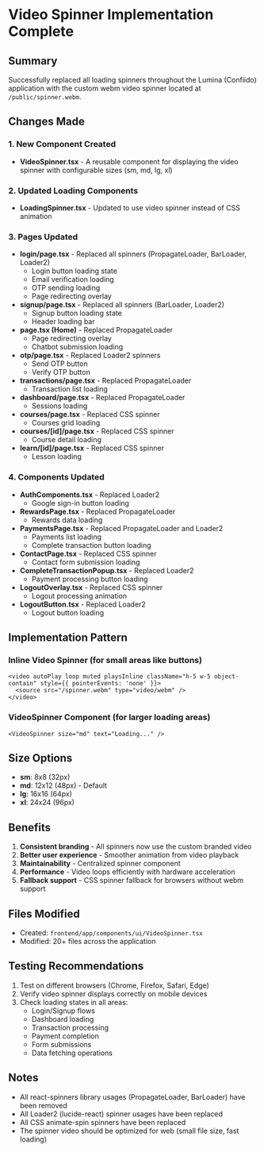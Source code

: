 # Video Spinner Implementation Complete

## Summary
Successfully replaced all loading spinners throughout the Lumina (Confiido) application with the custom webm video spinner located at `/public/spinner.webm`.

## Changes Made

### 1. New Component Created
- **VideoSpinner.tsx** - A reusable component for displaying the video spinner with configurable sizes (sm, md, lg, xl)

### 2. Updated Loading Components
- **LoadingSpinner.tsx** - Updated to use video spinner instead of CSS animation

### 3. Pages Updated
- **login/page.tsx** - Replaced all spinners (PropagateLoader, BarLoader, Loader2)
  - Login button loading state
  - Email verification loading
  - OTP sending loading
  - Page redirecting overlay
- **signup/page.tsx** - Replaced all spinners (BarLoader, Loader2)
  - Signup button loading state
  - Header loading bar
- **page.tsx (Home)** - Replaced PropagateLoader
  - Page redirecting overlay
  - Chatbot submission loading
- **otp/page.tsx** - Replaced Loader2 spinners
  - Send OTP button
  - Verify OTP button
- **transactions/page.tsx** - Replaced PropagateLoader
  - Transaction list loading
- **dashboard/page.tsx** - Replaced PropagateLoader
  - Sessions loading
- **courses/page.tsx** - Replaced CSS spinner
  - Courses grid loading
- **courses/[id]/page.tsx** - Replaced CSS spinner
  - Course detail loading
- **learn/[id]/page.tsx** - Replaced CSS spinner
  - Lesson loading

### 4. Components Updated
- **AuthComponents.tsx** - Replaced Loader2
  - Google sign-in button loading
- **RewardsPage.tsx** - Replaced PropagateLoader
  - Rewards data loading
- **PaymentsPage.tsx** - Replaced PropagateLoader and Loader2
  - Payments list loading
  - Complete transaction button loading
- **ContactPage.tsx** - Replaced CSS spinner
  - Contact form submission loading
- **CompleteTransactionPopup.tsx** - Replaced Loader2
  - Payment processing button loading
- **LogoutOverlay.tsx** - Replaced CSS spinner
  - Logout processing animation
- **LogoutButton.tsx** - Replaced Loader2
  - Logout button loading

## Implementation Pattern

### Inline Video Spinner (for small areas like buttons)
```tsx
<video autoPlay loop muted playsInline className="h-5 w-5 object-contain" style={{ pointerEvents: 'none' }}>
  <source src="/spinner.webm" type="video/webm" />
</video>
```

### VideoSpinner Component (for larger loading areas)
```tsx
<VideoSpinner size="md" text="Loading..." />
```

## Size Options
- **sm**: 8x8 (32px)
- **md**: 12x12 (48px) - Default
- **lg**: 16x16 (64px)
- **xl**: 24x24 (96px)

## Benefits
1. **Consistent branding** - All spinners now use the custom branded video
2. **Better user experience** - Smoother animation from video playback
3. **Maintainability** - Centralized spinner component
4. **Performance** - Video loops efficiently with hardware acceleration
5. **Fallback support** - CSS spinner fallback for browsers without webm support

## Files Modified
- Created: `frontend/app/components/ui/VideoSpinner.tsx`
- Modified: 20+ files across the application

## Testing Recommendations
1. Test on different browsers (Chrome, Firefox, Safari, Edge)
2. Verify video spinner displays correctly on mobile devices
3. Check loading states in all areas:
   - Login/Signup flows
   - Dashboard loading
   - Transaction processing
   - Payment completion
   - Form submissions
   - Data fetching operations

## Notes
- All react-spinners library usages (PropagateLoader, BarLoader) have been removed
- All Loader2 (lucide-react) spinner usages have been replaced
- All CSS animate-spin spinners have been replaced
- The spinner video should be optimized for web (small file size, fast loading)
